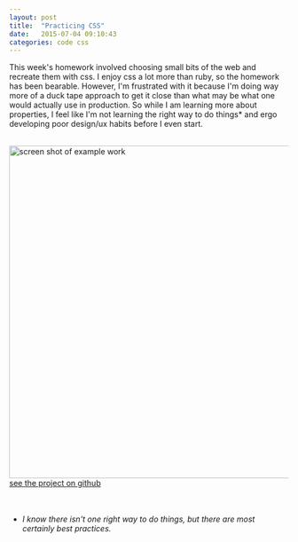 ```yaml
---
layout: post
title:  "Practicing CSS"
date:   2015-07-04 09:10:43
categories: code css
---
```

This week's homework involved choosing small bits of the web and recreate them with css.  I enjoy css a lot more than ruby, so the homework has been bearable.  However, I'm frustrated with it because I'm doing way more of a duck tape approach to get it close than what may be what one would actually use in production.  So while I am learning more about properties, I feel like I'm not learning the right way to do things* and ergo developing poor design/ux habits before I even start.
<br><br>

<img style="width:600px" src="http://i.imgur.com/C2s5G85.jpg" alt="screen shot of example work"><br>
[see the project on github](https://github.com/oobbles/07-04-mini)
<br><br><br>
* <font size="smaller"><i>I know there isn't one right way to do things, but there are most certainly best practices.</i></font>
<br>